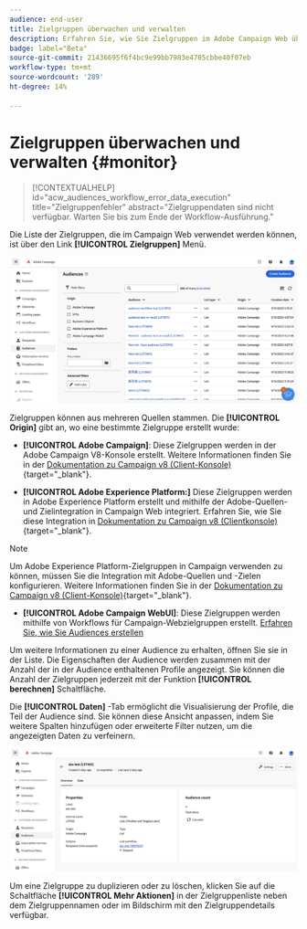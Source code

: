 ```yaml
---
audience: end-user
title: Zielgruppen überwachen und verwalten
description: Erfahren Sie, wie Sie Zielgruppen im Adobe Campaign Web überwachen und verwalten können.
badge: label="Beta"
source-git-commit: 21436695f6f4bc9e99bb7983e4705cbbe40f07eb
workflow-type: tm+mt
source-wordcount: '289'
ht-degree: 14%

---
```



# Zielgruppen überwachen und verwalten {#monitor}

>[!CONTEXTUALHELP]
>id="acw_audiences_workflow_error_data_execution"
>title="Zielgruppenfehler"
>abstract="Zielgruppendaten sind nicht verfügbar. Warten Sie bis zum Ende der Workflow-Ausführung."

Die Liste der Zielgruppen, die im Campaign Web verwendet werden können, ist über den Link **[!UICONTROL Zielgruppen]** Menü.

![](assets/audiences-list.png)

Zielgruppen können aus mehreren Quellen stammen. Die **[!UICONTROL Origin]** gibt an, wo eine bestimmte Zielgruppe erstellt wurde:

* **[!UICONTROL Adobe Campaign]**: Diese Zielgruppen werden in der Adobe Campaign V8-Konsole erstellt. Weitere Informationen finden Sie in der [Dokumentation zu Campaign v8 (Client-Konsole)](https://experienceleague.adobe.com/docs/campaign/campaign-v8/audience/create-audiences/create-audiences.html?lang=de){target="_blank"}.

* **[!UICONTROL Adobe Experience Platform:]** Diese Zielgruppen werden in Adobe Experience Platform erstellt und mithilfe der Adobe-Quellen- und Zielintegration in Campaign Web integriert. Erfahren Sie, wie Sie diese Integration in [Dokumentation zu Campaign v8 (Clientkonsole)](https://experienceleague.adobe.com/docs/campaign/campaign-v8/connect/ac-aep/ac-aep.html){target="_blank"}.

>[!NOTE]
>
>Um Adobe Experience Platform-Zielgruppen in Campaign verwenden zu können, müssen Sie die Integration mit Adobe-Quellen und -Zielen konfigurieren. Weitere Informationen finden Sie in der [Dokumentation zu Campaign v8 (Client-Konsole)](https://experienceleague.adobe.com/docs/campaign/campaign-v8/connect/ac-aep/ac-aep.html){target="_blank"}.

* **[!UICONTROL Adobe Campaign WebUI]**: Diese Zielgruppen werden mithilfe von Workflows für Campaign-Webzielgruppen erstellt. [Erfahren Sie, wie Sie Audiences erstellen](create-audience.md)

Um weitere Informationen zu einer Audience zu erhalten, öffnen Sie sie in der Liste. Die Eigenschaften der Audience werden zusammen mit der Anzahl der in der Audience enthaltenen Profile angezeigt. Sie können die Anzahl der Zielgruppen jederzeit mit der Funktion **[!UICONTROL berechnen]** Schaltfläche.

Die **[!UICONTROL Daten]** -Tab ermöglicht die Visualisierung der Profile, die Teil der Audience sind. Sie können diese Ansicht anpassen, indem Sie weitere Spalten hinzufügen oder erweiterte Filter nutzen, um die angezeigten Daten zu verfeinern.

![](assets/audiences-details.png)

Um eine Zielgruppe zu duplizieren oder zu löschen, klicken Sie auf die Schaltfläche **[!UICONTROL Mehr Aktionen]** in der Zielgruppenliste neben dem Zielgruppennamen oder im Bildschirm mit den Zielgruppendetails verfügbar.